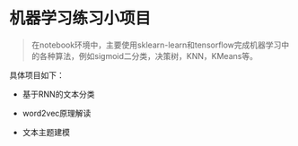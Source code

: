 # 机器学习练习小项目

>在notebook环境中，主要使用sklearn-learn和tensorflow完成机器学习中的各种算法，例如sigmoid二分类，决策树，KNN，KMeans等。

具体项目如下：

- 基于RNN的文本分类

- word2vec原理解读

- 文本主题建模


